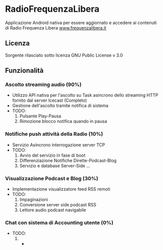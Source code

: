 # RadioFrequenzaLibera
Applicazione Android nativa per essere aggiornato e accedere ai contenuti di Radio Frequenza Libera www.frequenzalibera.it
## Licenza
Sorgente rilasciato sotto licenza GNU Public License v 3.0
## Funzionalità
### Ascolto streaming audio (90%)
- Utilizzo API nativa per l'ascolto su Task asincrono dello streaming HTTP fornito dal server Icecast (Completo)
- Gestione dell'ascolto tramite notifica di sistema
- TODO: 
    1) Pulsante Play-Pausa
    2) Rimozione blocco notifica quando in pausa
### Notifiche push attività della Radio (10%)
- Servizio Asincrono interrogazione server TCP
- TODO:
    1) Avvio del servizio in fase di boot
    2) Differenziazione Notifiche Dirette-Podcast-Blog
    3) Servizio e database Server-Side
    ...
### Visualizzazione Podcast e Blog (30%)
 - Implementazione visualizzatore feed RSS remoti
 - TODO:
    1) Impaginazioni
    2) Conversione server side podcast RSS
    3) Lettore audio podcast navigabile
### Chat con sistema di Accounting utente (0%)
 - TODO:
    1) *
